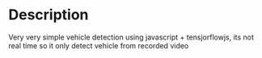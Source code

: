 # Description
 Very very simple vehicle detection using javascript + tensjorflowjs, its not real time so it only detect vehicle from recorded video

